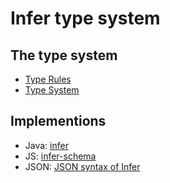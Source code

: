 # Infer type system


## The type system

 - [Type Rules](./docs/type-rules.md)
 - [Type System](./docs/type-system.md)

## Implementions

 - Java: [infer](https://github.com/kenpusney/mono/tree/master/infer)
 - JS: [infer-schema](https://github.com/kenpusney/infer-schema/)
 - JSON: [JSON syntax of Infer](./docs/json-syntax.md)